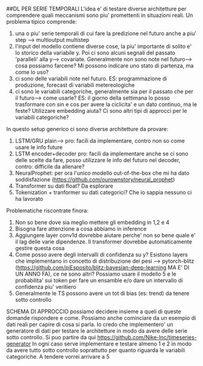 ##DL PER SERIE TEMPORALI
L'idea e' di testare diverse architetture per comprendere quali meccanismi sono piu' promettenti in situazioni reali. Un problema tipico comprende:

1.  una o piu' serie temporali di cui fare la predizione nel futuro anche a piu' step --> multioutput multistep
2. l'input del modello contiene diverse cose, la piu' importante di solito e' lo storico della variabile y. Poi ci sono alcuni segnali del passato 'paralleli' alla y--> covariate. Generalmente non sono note nel futuro--> cosa possiamo farcene? Mi possono indicare uno stato di partenza, ma come lo uso?
3. ci sono delle variabili note nel futuro. ES: programmazione di produzione, forecast di variabili metereologiche
4. ci sono le variabili categoriche, generalmente sia per il passato che per il futuro--> come usarle? ES: il giorno della settimana lo posso trasformare con sin e cos per avere la ciclicita' e un dato continuo, ma le feste? Utilizzare embedding aiuta? Ci sono altri tipi di approcci per le variabili categoriche?

In questo setup generico ci sono diverse architetture da provare:
1. LSTM/GRU plain--> pro: facili da implementare, contro non so come usare le info future
2. LSTM encoder+decoder pro: facili da implementare anche se ci sono delle scelte da fare, posso utilizzare le info del futuro nel decoder, contro: difficile da allenare?
3. NeuralProphet: per ora l'unico modello out-of-the-box che mi ha dato soddisfazione (https://github.com/ourownstory/neural_prophet)
4. Transformer su dati float? Da esplorare
5. Tokenization + tranformer su dati categorici? Che io sappia nessuno ci ha lavorato


Problematiche riscontrate finora:
1. Non so bene dove sia meglio mettere gli embedding in 1,2 e 4
2. Bisogna fare attenzione a cosa abbiamo in inference
3. Aggiungere layer conv1d dovrebbe aiutare perche' non so bene quale e' il lag delle varie dipendenze. Il transformer dovrebbe automaticamente gestire questa cosa
4. Come posso avere degli intervalli di confidenza su y? Esistono layers che implementano in concetto di distribuzione dei pesi --> pytorch-blitz (https://github.com/piEsposito/blitz-bayesian-deep-learning MA E' DI UN ANNO FA), ce ne sono altri? Possiamo usare il modello 5 e le probabilita' sui token per fare un ensamble e/o dare un intervallo di confidenza piu' veritiero
5. Generalmente le TS possono avere un tot di bias (es: trend) da tenere sotto controllo

SCHEMA DI APPROCCIO
possiamo decidere insieme a queli di queste domande rispondere e come. Possiamo anche cominciare da un esempio di dati reali per capire di cosa si parla. Io credo che implementero' un generatore di dati per testare le architetture in modo da avere delle serie sotto controllo. Si puo partire da qui https://github.com/Nike-Inc/timeseries-generator
In ogni caso serve implementare e testare almeno 1 e 2 in modo da avere tutto sotto controllo soprattutto per quanto riguarda le variabili categoriche. A tendere vorrei arrivare a 5

